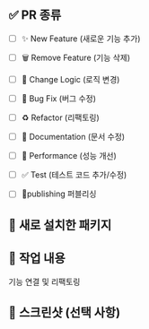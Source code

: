 ## ✅ PR 종류
- [ ] ✨ New Feature (새로운 기능 추가)  
- [ ] 🗑 Remove Feature (기능 삭제)  
- [ ] 🔄 Change Logic (로직 변경)  
- [ ] 🐛 Bug Fix (버그 수정)  
- [ ] ♻️ Refactor (리팩토링)  
- [ ] 📝 Documentation (문서 수정)  
- [ ] 🚀 Performance (성능 개선)  
- [ ] ✅ Test (테스트 코드 추가/수정)  
- [ ] 🦄publishing 퍼블리싱


## 🔗 새로 설치한 패키지


## 📌 작업 내용
기능 연결 및 리팩토링

## 📸 스크린샷 (선택 사항)
<!-- UI 변경 사항이 있으면 스크린샷 첨부 -->
